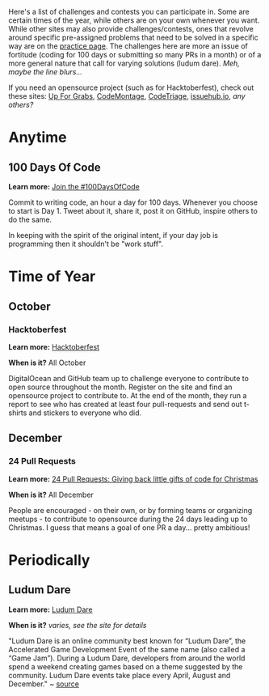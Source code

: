 Here's a list of challenges and contests you can participate in. Some are certain times of the year, while others are on your own whenever you want. While other sites may also provide challenges/contests, ones that revolve around specific pre-assigned problems that need to be solved in a specific way are on the [practice page](/practice.md). The challenges here are more an issue of fortitude (coding for 100 days or submitting so many PRs in a month) or of a more general nature that call for varying solutions (ludum dare). *Meh, maybe the line blurs...*

If you need an opensource project (such as for Hacktoberfest), check out these sites: [Up For Grabs](http://up-for-grabs.net/), [CodeMontage](http://codemontage.com/), [CodeTriage](https://www.codetriage.com/), [issuehub.io](http://issuehub.io/), *any others?*

# Anytime

## 100 Days Of Code

**Learn more:** [Join the #100DaysOfCode](https://medium.freecodecamp.com/join-the-100daysofcode-556ddb4579e4)

Commit to writing code, an hour a day for 100 days. Whenever you choose to start is Day 1. Tweet about it, share it, post it on GitHub, inspire others to do the same.

In keeping with the spirit of the original intent, if your day job is programming then it shouldn't be "work stuff".

# Time of Year

## October

### Hacktoberfest

**Learn more:** [Hacktoberfest](https://hacktoberfest.digitalocean.com/)

**When is it?** All October

DigitalOcean and GitHub team up to challenge everyone to contribute to open source throughout the month. Register on the site and find an opensource project to contribute to. At the end of the month, they run a report to see who has created at least four pull-requests and send out t-shirts and stickers to everyone who did.

## December

### 24 Pull Requests

**Learn more:** [24 Pull Requests: Giving back little gifts of code for Christmas](https://24pullrequests.com/)

**When is it?** All December

People are encouraged - on their own, or by forming teams or organizing meetups - to contribute to opensource during the 24 days leading up to Christmas. I guess that means a goal of one PR a day... pretty ambitious!

# Periodically

## Ludum Dare

**Learn more:** [Ludum Dare](http://ludumdare.com/compo/rules/)

**When is it?** *varies, see the site for details*

"Ludum Dare is an online community best known for “Ludum Dare”, the Accelerated Game Development Event of the same name (also called a “Game Jam”). During a Ludum Dare, developers from around the world spend a weekend creating games based on a theme suggested by the community. Ludum Dare events take place every April, August and December." ~ [source](http://ludumdare.com/compo/about-ludum-dare/)
